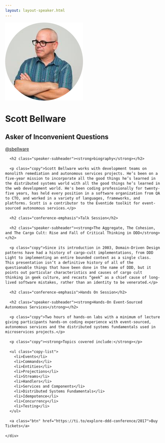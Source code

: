 ```yaml
---
layout: layout-speaker.html
---
```


<div class="container section featured-speaker">
  <div class="row">
    <div class="col-xs-12 col-sm-2 img-container">
      <img class="speaker-page-img" src="../img/speakers/Scott-Bellware-ON.png" />
      </div>
    <div class="col-xs-12 col-sm-10 copy-container">
      <h1 class="speaker-header">Scott Bellware</h1>
      <h2 class="speaker-subtitle">Asker of Inconvenient Questions</h2>
      <p class="copy"><a class="speaker-handle" href="https://twitter.com/@sbellware" target="_blank">@sbellware</a></p>

      <h2 class="speaker-subheader"><strong>biography</strong></h2>

      <p class="copy">Scott Bellware works with development teams on monolith remediation and autonomous services projects. He’s been on a five-year mission to incorporate all the good things he’s learned in the distributed systems world with all the good things he’s learned in the web development world. He's been coding professionally for twenty-five years, has held every position in a software organization from QA to CTO, and worked in a variety of languages, frameworks, and platforms. Scott is a contributor to the Eventide toolkit for event-sourced autonomous services.</p>

      <h2 class="conference-emphasis">Talk Session</h2>

      <h2 class="speaker-subheader"><strong>The Aggregate, The Cohesion, and The Cargo Cult: Rise and Fall of Critical Thinking in DDD</strong></h2>

      <p class="copy">Since its introduction in 2003, Domain-Driven Design patterns have had a history of cargo-cult implementations, from DDD Light to implementing an entire bounded context as a single class. This presentation isn’t a definitive history of all of the questionable things that have been done in the name of DDD, but it points out particular characteristics and causes of cargo cult thinking in geek culture, and recasts “geek” as a chief cause of long-lived software mistakes, rather than an identity to be venerated.</p>

      <h2 class="conference-emphasis">Hands On Session</h2>

      <h2 class="speaker-subheader"><strong>Hands-On Event-Sourced Autonomous Services</strong></h2>

      <p class="copy">Two hours of hands-on labs with a minimum of lecture giving participants hands-on coding experience with event-sourced, autonomous services and the distributed systems fundamentals used in microservices projects.</p>

      <p class="copy"><strong>Topics covered include:</strong></p>

      <ul class="copy-list">
        <li>Events</li>
        <li>Commands</li>
        <li>Entities</li>
        <li>Projections</li>
        <li>Streams</li>
        <li>Handlers</li>
        <li>Services and Components</li>
        <li>Distributed Systems Fundamentals</li>
        <li>Idempotence</li>
        <li>Concurrency</li>
        <li>Testing</li>
      </ul>

      <a class="btn" href="https://ti.to/explore-ddd-conference/2017">Buy Tickets</a>

    </div>
</div>
</div>
